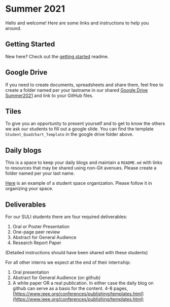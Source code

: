 
# Summer 2021

Hello and welcome! Here are some links and instructions to help you around.


## Getting Started

New here?  Check out the [getting started](getting_started.md) readme.


## Google Drive
If you need to create documents, spreadsheets and share them, feel free to create a folder named per your lastname in our shared [Google Drive Summer2021](https://drive.google.com/drive/u/0/folders/1njZeZ_OMHzq_Boqq-nnEhC31kd1-coqr) and link to your GitHub files.

## Tiles 
To give you an opportunity to present yourself and to get to know the others we ask our students to fill out a google slide. You can find the template `Student_Quadchart_Template` in the google drive folder above.

## Daily blogs
This is a space to keep your daily blogs and maintain a `README.md` with links to resources that may be shared using non-Git avenues. Please create a folder named per your last name.

[Here](https://github.com/waggle-sensor/summer2018/tree/master/morrison) is an example of a student space organization. Please follow it in organizing your space.


## Deliverables

For our SULI students there are four required deliverables:

1. Oral or Poster Presentation
2. One-page peer review
3. Abstract for General Audience
4. Research Report Paper

(Detailed instructions should have been shared with these students)


For all other interns we expect at the end of their internship:

1. Oral presentation
2. Abstract for General Audience (on github)
3. A white paper OR a real publication. In either case the daily blog on github can serve as a basis for the content. 4-8 pages, [https://www.ieee.org/conferences/publishing/templates.html](https://www.ieee.org/conferences/publishing/templates.html)
    



